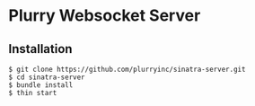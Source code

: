 # Plurry Websocket Server

## Installation

```
$ git clone https://github.com/plurryinc/sinatra-server.git
$ cd sinatra-server
$ bundle install
$ thin start
```

